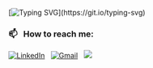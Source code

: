[![Typing SVG](https://readme-typing-svg.herokuapp.com?color=%2336BCF7&lines=Hi,+I+am+Ildar+Lui!)](https://git.io/typing-svg)


### 📫 &nbsp; How to reach me:



<a href="https://www.linkedin.com/mwlite/in/ildar-akhtyamov-14434a223"><img alt="LinkedIn" src="https://img.shields.io/badge/linkedin%20-%230077B5.svg?&style=flat&logo=linkedin&logoColor=white"/></a> &nbsp;
<a href="mailto:ildar_lui@mail.ru"><img alt="Gmail" src="https://img.shields.io/badge/Gmail-D14836?style=flat&logo=gmail&logoColor=white" /></a> &nbsp;
<a href="https://instagram.com/ildar_lui1"><img src="https://img.shields.io/badge/-@ildar_lui1_-E4405F?style=flat&logo=Instagram&logoColor=white"/></a> &nbsp;
